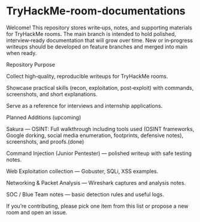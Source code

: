 # TryHackMe-room-documentations
Welcome! This repository stores write‑ups, notes, and supporting materials for TryHackMe rooms. The main branch is intended to hold polished, interview‑ready documentation that will grow over time. New or in‑progress writeups should be developed on feature branches and merged into main when ready.

Repository Purpose

Collect high‑quality, reproducible writeups for TryHackMe rooms.

Showcase practical skills (recon, exploitation, post‑exploit) with commands, screenshots, and short explanations.

Serve as a reference for interviews and internship applications.

Planned Additions (upcoming)

Sakura — OSINT: Full walkthrough including tools used (OSINT frameworks, Google dorking, social media enumeration, footprints, defensive notes), screenshots, and proofs.(done)

Command Injection (Junior Pentester) — polished writeup with safe testing notes.

Web Exploitation collection — Gobuster, SQLi, XSS examples.

Networking & Packet Analysis — Wireshark captures and analysis notes.

SOC / Blue Team notes — basic detection rules and useful logs.

If you’re contributing, please pick one item from this list or propose a new room and open an issue.
